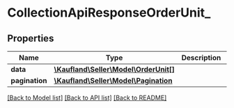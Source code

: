 # CollectionApiResponseOrderUnit_

## Properties
Name | Type | Description | Notes
------------ | ------------- | ------------- | -------------
**data** | [**\Kaufland\Seller\Model\OrderUnit[]**](OrderUnit.md) |  | 
**pagination** | [**\Kaufland\Seller\Model\Pagination**](Pagination.md) |  | [optional] 

[[Back to Model list]](../../README.md#documentation-for-models) [[Back to API list]](../../README.md#documentation-for-api-endpoints) [[Back to README]](../../README.md)

